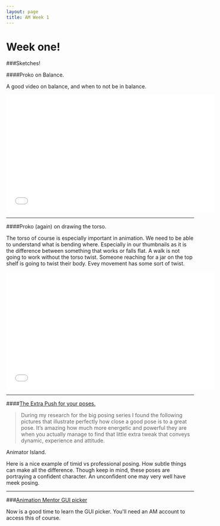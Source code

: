 ```yaml
---
layout: page
title: AM Week 1
---
```


# Week one!

###Sketches!

####Proko on Balance.

A good video on balance, and when to not be in balance.

<div class="js-video [vimeo, widescreen]"><iframe width="560" height="315" src="//www.youtube-nocookie.com/embed/_JHt6lOGfRs?rel=0" frameborder="0" allowfullscreen></iframe></div>

----

####Proko (again) on drawing the torso.

The torso of course is especially important in animation. We need to be able to understand what is bending where. Especially in our thumbnails as it is the difference between something that works or falls flat. A walk is not going to work without the torso twist. Someone reaching for a jar on the top shelf is going to twist their body. Evey movement has some sort of twist.

<div class="js-video [vimeo, widescreen]"><iframe width="560" height="315" src="//www.youtube-nocookie.com/embed/0660Fuih7qo?rel=0" frameborder="0" allowfullscreen></iframe></div>

----

####[The Extra Push for your poses.](http://www.animatorisland.com/10-second-tip-the-extra-push-for-your-poses/#more-2305)

>During my research for the big posing series I found the following pictures that illustrate perfectly how close a good pose is to a great pose. It’s amazing how much more energetic and powerful they are when you actually manage to find that little extra tweak that conveys dynamic, experience and attitude.

Animator Island.

Here is a nice example of timid vs professional posing. How subtle things can make all the difference. Though keep in mind, these poses are portraying a confident character. An unconfident one may very well have meek posing.

----

###[Animation Mentor GUI picker](http://students.animationmentor.com/#classroom.tools&FileID=865&type=20)

Now is a good time to learn the GUI picker. You'll need an AM account to access this of course.
